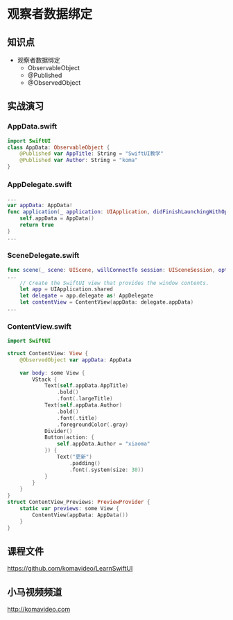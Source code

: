 观察者数据绑定
==========

## 知识点

* 观察者数据绑定
  + ObservableObject
  + @Published
  + @ObservedObject

## 实战演习

### AppData.swift

~~~swift
import SwiftUI
class AppData: ObservableObject {
    @Published var AppTitle: String = "SwiftUI教学"
    @Published var Author: String = "koma"
}
~~~

### AppDelegate.swift

~~~swift
...
var appData: AppData!
func application(_ application: UIApplication, didFinishLaunchingWithOptions launchOptions: [UIApplication.LaunchOptionsKey: Any]?) -> Bool {
    self.appData = AppData()
    return true
}
...
~~~

### SceneDelegate.swift

~~~swift
func scene(_ scene: UIScene, willConnectTo session: UISceneSession, options connectionOptions: UIScene.ConnectionOptions) {
...
    // Create the SwiftUI view that provides the window contents.
    let app = UIApplication.shared
    let delegate = app.delegate as! AppDelegate
    let contentView = ContentView(appData: delegate.appData)
...
~~~

### ContentView.swift

~~~swift
import SwiftUI

struct ContentView: View {
    @ObservedObject var appData: AppData
    
    var body: some View {
        VStack {
            Text(self.appData.AppTitle)
                .bold()
                .font(.largeTitle)
            Text(self.appData.Author)
                .bold()
                .font(.title)
                .foregroundColor(.gray)
            Divider()
            Button(action: {
                self.appData.Author = "xiaoma"
            }) {
                Text("更新")
                    .padding()
                    .font(.system(size: 30))
            }
        }
    }
}
struct ContentView_Previews: PreviewProvider {
    static var previews: some View {
        ContentView(appData: AppData())
    }
}
~~~

## 课程文件

https://github.com/komavideo/LearnSwiftUI

## 小马视频频道

http://komavideo.com